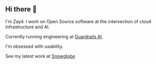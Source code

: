 ## Hi there 👋

I'm Zayd. I work on Open Source software at the intersection of cloud infrastructure and AI.

Currently running engineering at [Guardrails AI](https://guardrailsai.com).

I'm obsessed with usability.

See my latest work at [Snowglobe](https://snowglobe.so)




